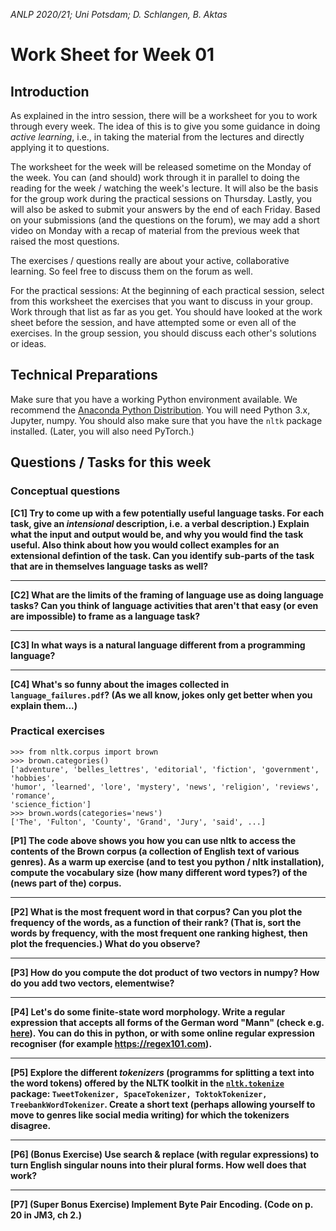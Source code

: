 *ANLP 2020/21; Uni Potsdam; D. Schlangen, B. Aktas*

# Work Sheet for Week 01

## Introduction

As explained in the intro session, there will be a worksheet for you to work through every week. The idea of this is to give you some guidance in doing *active learning*, i.e., in taking the material from the lectures and directly applying it to questions.

The worksheet for the week will be released sometime on the Monday of the week. You can (and should) work through it in parallel to doing the reading for the week / watching the week's lecture. It will also be the basis for the group work during the practical sessions on Thursday. Lastly, you will also be asked to submit your answers by the end of each Friday. Based on your submissions (and the questions on the forum), we may add a short video on Monday with a recap of material from the previous week that raised the most questions.

The exercises / questions really are about your active, collaborative learning. So feel free to discuss them on the forum as well.

For the practical sessions: At the beginning of each practical session, select from this worksheet the exercises that you want to discuss in your group. Work through that list as far as you get. You should have looked at the work sheet before the session, and have attempted some or even all of the exercises. In the group session, you should discuss each other's solutions or ideas.


## Technical Preparations

Make sure that you have a working Python environment available. We recommend the [Anaconda Python Distribution](https://www.anaconda.com/products/individual). You will need Python 3.x, Jupyter, numpy. You should also make sure that you have the `nltk` package installed.
(Later, you will also need PyTorch.)



## Questions / Tasks for this week


### Conceptual questions


**[C1] Try to come up with a few potentially useful language tasks. For each task, give an *intensional* description, i.e. a verbal description.) Explain what the input and output would be, and why you would find the task useful. Also think about how you would collect examples for an extensional defintion of the task. Can you identify sub-parts of the task that are in themselves language tasks as well?**

---

**[C2] What are the limits of the framing of language use as doing language tasks? Can you think of language activities that aren't that easy (or even are impossible) to frame as a language task?**

---

**[C3] In what ways is a natural language different from a programming language?**

---

**[C4] What's so funny about the images collected in `language_failures.pdf`? (As we all know, jokes only get better when you explain them...)**



### Practical exercises

``` 	
>>> from nltk.corpus import brown
>>> brown.categories()
['adventure', 'belles_lettres', 'editorial', 'fiction', 'government', 'hobbies',
'humor', 'learned', 'lore', 'mystery', 'news', 'religion', 'reviews', 'romance',
'science_fiction']
>>> brown.words(categories='news')
['The', 'Fulton', 'County', 'Grand', 'Jury', 'said', ...]
```


**[P1] The code above shows you how you can use nltk to access the contents of the Brown corpus (a collection of English text of various genres). As a warm up exercise (and to test you python / nltk installation), compute the vocabulary size (how many different word types?) of the (news part of the) corpus.**

---

**[P2] What is the most frequent word in that corpus? Can you plot the frequency of the words, as a function of their rank? (That is, sort the words by frequency, with the most frequent one ranking highest, then plot the frequencies.) What do you observe?**


---

**[P3] How do you compute the dot product of two vectors in numpy? How do you add two vectors, elementwise?**

---


**[P4] Let's do some finite-state word morphology. Write a regular expression that accepts all forms of the German word "Mann" (check e.g. [here](https://dict.leo.org/englisch-deutsch/Haus)). You can do this in python, or with some online regular expression recogniser (for example <https://regex101.com>).**


---



**[P5] Explore the different *tokenizers* (programms for splitting a text into the word tokens) offered by the NLTK toolkit in the [`nltk.tokenize`](https://www.nltk.org/api/nltk.tokenize.html) package: `TweetTokenizer, SpaceTokenizer, ToktokTokenizer, TreebankWordTokenizer`. Create a short text (perhaps allowing yourself to move to genres like social media writing) for which the tokenizers disagree.**

---


**[P6] (Bonus Exercise) Use search & replace (with regular expressions) to turn English singular nouns into their plural forms. How well does that work?**


---

**[P7] (Super Bonus Exercise) Implement Byte Pair Encoding. (Code on p. 20 in JM3, ch 2.)**


